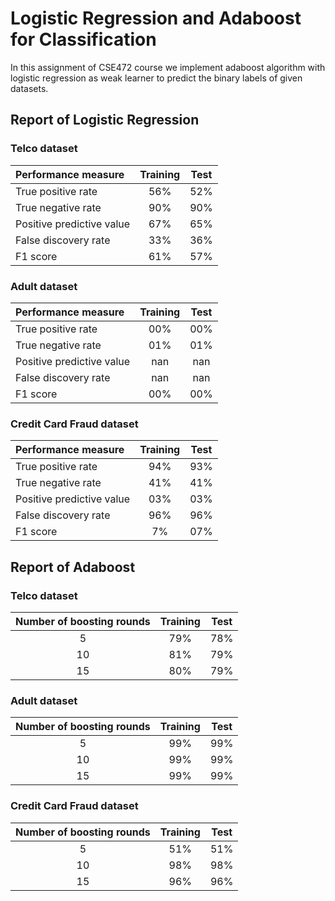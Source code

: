 # Logistic Regression and Adaboost for Classification

In this assignment of CSE472 course we implement adaboost algorithm with
logistic regression as weak learner to predict the binary labels of given
datasets.

## Report of Logistic Regression

### Telco dataset

| Performance measure       | Training  | Test  |
| :---                      | :---:     | :---: |
| True positive rate        | 56%       | 52%   |
| True negative rate        | 90%       | 90%   |
| Positive predictive value | 67%       | 65%   |
| False discovery rate      | 33%       | 36%   |
| F1 score                  | 61%       | 57%   |

### Adult dataset

| Performance measure       | Training  | Test  |
| :---                      | :---:     | :---: |
| True positive rate        | 00%       | 00%   |
| True negative rate        | 01%       | 01%   |
| Positive predictive value | nan       | nan   |
| False discovery rate      | nan       | nan   |
| F1 score                  | 00%       | 00%   |

### Credit Card Fraud dataset

| Performance measure       | Training  | Test  |
| :---                      | :---:     | :---: |
| True positive rate        | 94%       | 93%   |
| True negative rate        | 41%       | 41%   |
| Positive predictive value | 03%       | 03%   |
| False discovery rate      | 96%       | 96%   |
| F1 score                  |  7%       | 07%   |

## Report of Adaboost

### Telco dataset

| Number of boosting rounds | Training  | Test  |
| :---:                     | :---:     | :---: |
| 5                         | 79%       | 78%   |
| 10                        | 81%       | 79%   |
| 15                        | 80%       | 79%   |

### Adult dataset

| Number of boosting rounds | Training  | Test  |
| :---:                     | :---:     | :---: |
| 5                         | 99%       | 99%   |
| 10                        | 99%       | 99%   |
| 15                        | 99%       | 99%   |

### Credit Card Fraud dataset

| Number of boosting rounds | Training  | Test  |
| :---:                     | :---:     | :---: |
| 5                         | 51%       | 51%   |
| 10                        | 98%       | 98%   |
| 15                        | 96%       | 96%   |

